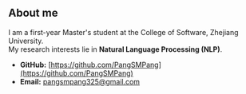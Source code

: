 ## About me
I am a first-year Master's student at the College of Software, Zhejiang University.  
My research interests lie in **Natural Language Processing (NLP)**.  

- **GitHub:** [https://github.com/PangSMPang](https://github.com/PangSMPang)  
- **Email:** pangsmpang325@gmail.com
